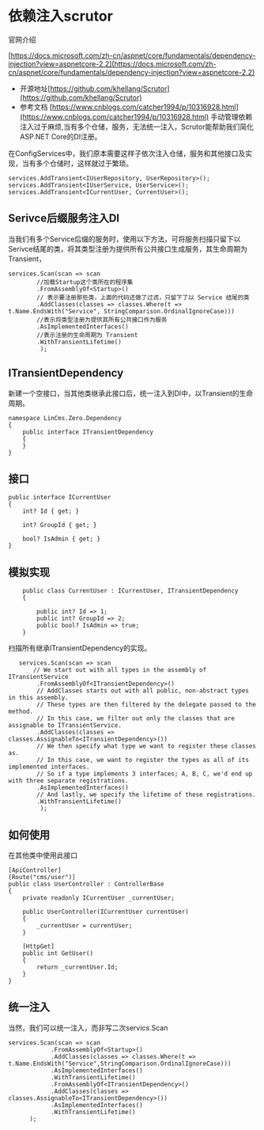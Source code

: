 
# 依赖注入scrutor

官网介绍

[https://docs.microsoft.com/zh-cn/aspnet/core/fundamentals/dependency-injection?view=aspnetcore-2.2](https://docs.microsoft.com/zh-cn/aspnet/core/fundamentals/dependency-injection?view=aspnetcore-2.2)

- 开源地址[https://github.com/khellang/Scrutor](https://github.com/khellang/Scrutor)
- 参考文档 [https://www.cnblogs.com/catcher1994/p/10316928.html](https://www.cnblogs.com/catcher1994/p/10316928.html)
手动管理依赖注入过于麻烦,当有多个仓储，服务，无法统一注入，Scrutor能帮助我们简化ASP.NET Core的DI注册。

在ConfigServices中，我们原本需要这样子依次注入仓储，服务和其他接口及实现，当有多个仓储时，这样就过于繁琐。
```
services.AddTransient<IUserRepository, UserRepository>();
services.AddTransient<IUserService, UserService>();
services.AddTransient<ICurrentUser, CurrentUser>();
```

## Serivce后缀服务注入DI
当我们有多个Service后缀的服务时，使用以下方法，可将服务扫描只留下以Serivce结尾的类，将其类型注册为提供所有公共接口生成服务，其生命周期为Transient，
```
services.Scan(scan => scan
        //加载Startup这个类所在的程序集
        .FromAssemblyOf<Startup>()
        // 表示要注册那些类，上面的代码还做了过滤，只留下了以 Service 结尾的类
        .AddClasses(classes => classes.Where(t => t.Name.EndsWith("Service", StringComparison.OrdinalIgnoreCase)))
        //表示将类型注册为提供其所有公共接口作为服务
        .AsImplementedInterfaces()
        //表示注册的生命周期为 Transient
        .WithTransientLifetime()
         );

```
## ITransientDependency
新建一个空接口，当其他类继承此接口后，统一注入到DI中，以Transient的生命周期。
```
namespace LinCms.Zero.Dependency
{
    public interface ITransientDependency
    {
    }
}
```
## 接口

```
public interface ICurrentUser
{
    int? Id { get; }

    int? GroupId { get; }

    bool? IsAdmin { get; }
}
 ``` 
## 模拟实现
```
    public class CurrentUser : ICurrentUser, ITransientDependency
    {
     
        public int? Id => 1;
        public int? GroupId => 2;
        public bool? IsAdmin => true;
    }
```

扫描所有继承ITransientDependency的实现。
```
   services.Scan(scan => scan
       // We start out with all types in the assembly of ITransientService
        .FromAssemblyOf<ITransientDependency>()
        // AddClasses starts out with all public, non-abstract types in this assembly.
        // These types are then filtered by the delegate passed to the method.
        // In this case, we filter out only the classes that are assignable to ITransientService.
        .AddClasses(classes => classes.AssignableTo<ITransientDependency>())
        // We then specify what type we want to register these classes as.
        // In this case, we want to register the types as all of its implemented interfaces.
        // So if a type implements 3 interfaces; A, B, C, we'd end up with three separate registrations.
        .AsImplementedInterfaces()
        // And lastly, we specify the lifetime of these registrations.
        .WithTransientLifetime()
         );

```

## 如何使用
在其他类中使用此接口
```
[ApiController]
[Route("cms/user")]
public class UserController : ControllerBase
{
    private readonly ICurrentUser _currentUser;

    public UserController(ICurrentUser currentUser)
    {
        _currentUser = currentUser;
    }

    [HttpGet]
    public int GetUser()
    {
        return _currentUser.Id;
    }
}
```

## 统一注入
当然，我们可以统一注入，而非写二次servics.Scan
```
services.Scan(scan => scan
            .FromAssemblyOf<Startup>()
            .AddClasses(classes => classes.Where(t => t.Name.EndsWith("Service",StringComparison.OrdinalIgnoreCase)))
            .AsImplementedInterfaces()
            .WithTransientLifetime()
            .FromAssemblyOf<ITransientDependency>()
            .AddClasses(classes => classes.AssignableTo<ITransientDependency>())
            .AsImplementedInterfaces()
            .WithTransientLifetime()
      );
```

